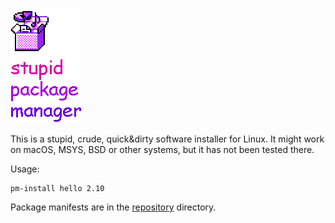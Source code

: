 ![Logo](https://raw.githubusercontent.com/logarytm/pm/master/meta/logo.png)

This is a stupid, crude, quick&dirty software installer for Linux. It might
work on macOS, MSYS, BSD or other systems, but it has not been tested there.

Usage:

```
pm-install hello 2.10
```

Package manifests are in the [repository](https://github.com/logarytm/pm/tree/master/repository)
directory.
